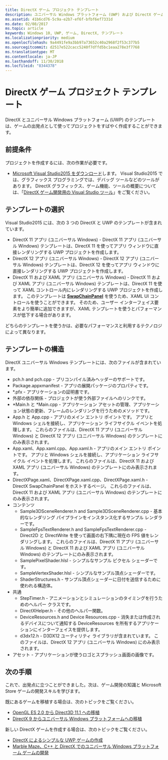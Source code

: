 ```yaml
---
title: DirectX ゲーム プロジェクト テンプレート
description: ユニバーサル Windows プラットフォーム (UWP) および DirectX ゲームを作成するためのテンプレートについて説明します。
ms.assetid: 41b6cd76-5c9a-e2b7-ef6f-bfbf6ef7331d
ms.date: 02/08/2017
ms.topic: article
keywords: Windows 10, UWP, ゲーム, DirectX, テンプレート
ms.localizationpriority: medium
ms.openlocfilehash: 9a4491fe9a3bb97a73652c40a2968f2f53c377b5
ms.sourcegitcommit: d2517e522cacc5240f7dffd5bc1eaa278e3f7768
ms.translationtype: MT
ms.contentlocale: ja-JP
ms.lasthandoff: 11/30/2018
ms.locfileid: "8344378"
---
```

# <a name="directx-game-project-templates"></a>DirectX ゲーム プロジェクト テンプレート



DirectX とユニバーサル Windows プラットフォーム (UWP) のテンプレートは、ゲームの出発点として使ってプロジェクトをすばやく作成することができます。

## <a name="prerequisites"></a>前提条件


プロジェクトを作成するには、次の作業が必要です。

-   [Microsoft Visual Studio2015 をダウンロード](https://www.visualstudio.com/vs-2015-product-editions)します。 Visual Studio2015 では、グラフィックス プログラミングでは、デバッグ ツールなどのツールがあります。 DirectX グラフィックス、ゲーム機能、ツールの概要については、「[DirectX ゲーム開発用の Visual Studio ツール](set-up-visual-studio-for-game-development.md)」をご覧ください。

## <a name="choosing-a-template"></a>テンプレートの選択


Visual Studio2015 には、次の 3 つの DirectX と UWP のテンプレートが含まれています。

-   DirectX 11 アプリ (ユニバーサル Windows) - DirectX 11 アプリ (ユニバーサル Windows) テンプレートは、DirectX 11 を使ってアプリ ウィンドウに直接レンダリングする UWP プロジェクトを作成します。
-   DirectX 12 アプリ (ユニバーサル Windows) - DirectX 12 アプリ (ユニバーサル Windows) テンプレートは、DirectX 12 を使ってアプリ ウィンドウに直接レンダリングする UWP プロジェクトを作成します。
-   DirectX 11 および XAML アプリ (ユニバーサル Windows) - DirectX 11 および XAML アプリ (ユニバーサル Windows) テンプレートは、DirectX 11 を使って XAML コントロール内にレンダリングする UWP プロジェクトを作成します。 このテンプレートは [**SwapChainPanel**](https://msdn.microsoft.com/library/windows/apps/dn252834) を使うため、XAML UI コントロールを使うことができます。 そのため、ユーザー インターフェイス要素をより簡単に追加できますが、XAML テンプレートを使うとパフォーマンスが低下する場合があります。

どちらのテンプレートを使うかは、必要なパフォーマンスと利用するテクノロジによって異なります。

## <a name="template-structure"></a>テンプレートの構造


DirectX ユニバーサル Windows テンプレートには、次のファイルが含まれています。

-   pch.h and pch.cpp - プリコンパイル済みヘッダーのサポートです。
-   Package.appxmanifest - アプリの展開パッケージのプロパティです。
-   \*.pfx - アプリケーションの証明書です。
-   外部の依存関係 - プロジェクトが使う外部ファイルへのリンクです。
-   \*Main.h と \*Main.cpp - アプリケーション アセットの管理、アプリケーション状態の更新、フレームのレンダリングを行うためのメソッドです。
-   App.h と App.cpp - アプリのメイン エントリ ポイントです。 アプリと Windows シェルを接続し、アプリケーション ライフサイクル イベントを処理します。 これらのファイルは、DirectX 11 アプリ (ユニバーサル Windows) と DirectX 12 アプリ (ユニバーサル Windows) のテンプレートにのみ表示されます。
-   App.xaml、App.xaml.cpp、App.xaml.h - アプリのメイン エントリ ポイントです。 アプリと Windows シェルを接続し、アプリケーション ライフサイクル イベントを処理します。 これらのファイルは、DirectX 11 および XAML アプリ (ユニバーサル Windows) のテンプレートにのみ表示されます。
-   DirectXPage.xaml、DirectXPage.xaml.cpp、DirectXPage.xaml.h - DirectX SwapChainPanel をホストするページ。 これらのファイルは、DirectX 11 および XAML アプリ (ユニバーサル Windows) のテンプレートにのみ表示されます。
-   コンテンツ
    -   Sample3DSceneRenderer.h and Sample3DSceneRenderer.cpp - 基本的なレンダリング パイプラインをインスタンス化するサンプル レンダラーです。
    -   SampleFpsTextRenderer.h and SampleFpsTextRenderer.cpp - Direct2D と DirectWrite を使って画面の右下隅に現在の FPS 値をレンダリングします。 これらのファイルは、DirectX 11 アプリ (ユニバーサル Windows) と DirectX 11 および XAML アプリ (ユニバーサル Windows) のテンプレートにのみ表示されます。
    -   SamplePixelShader.hlsl - シンプルなサンプル ピクセル シェーダーです。
    -   SampleVertexShader.hlsl - シンプルなサンプル頂点シェーダーです。
    -   ShaderStructures.h - サンプル頂点シェーダーに日付を送信するために使われる構造体。
-   共通
    -   StepTimer.h - アニメーションとシミュレーションのタイミングを行うためのヘルパー クラスです。
    -   DirectXHelper.h - その他のヘルパー関数。
    -   DeviceResources.h and Device Resources.cpp - 消失または作成されるデバイスについて通知する DeviceResources を所有するアプリケーションにインターフェイスを提供します。
    -   d3dx12.h - D3DX12 ユーティリティ ライブラリが含まれています。 このファイルは、DirectX 12 アプリ (ユニバーサル Windows) にのみ表示されます。
-   アセット - アプリケーションが使うロゴとスプラッシュ画面の画像です。

## <a name="next-steps"></a>次の手順


これで、出発点に立つことができました。次は、ゲーム開発の知識と Microsoft Store ゲームの開発スキルを学びます。

既にあるゲームを移植する場合は、次のトピックをご覧ください。

-   [OpenGL ES 2.0 から Direct3D 11.1 への移植](port-from-opengl-es-2-0-to-directx-11-1.md)
-   [DirectX 9 からユニバーサル Windows プラットフォームへの移植](porting-your-directx-9-game-to-windows-store.md)

新しい DirectX ゲームを作成する場合は、次のトピックをご覧ください。

-   [DirectX によるシンプルな UWP ゲームの作成](tutorial--create-your-first-uwp-directx-game.md)
-   [Marble Maze、C++ と DirectX でのユニバーサル Windows プラットフォーム ゲームの開発](developing-marble-maze-a-windows-store-game-in-cpp-and-directx.md)